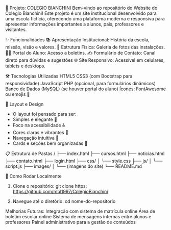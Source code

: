 🏫 Projeto: COLEGIO BIANCHINI
Bem-vindo ao repositório do Website do Colégio Bianchini!
Este projeto é um site institucional desenvolvido para uma escola fictícia, oferecendo uma plataforma moderna e responsiva para apresentar informações importantes a alunos, pais, professores e visitantes.


✨ Funcionalidades
📚 Apresentação Institucional: História da escola, missão, visão e valores.
🏫 Estrutura Física: Galeria de fotos das instalações.
👨‍🎓 Portal do Aluno: Acesso a boletins.
✍️ Formulário de Contato: Canal direto para dúvidas e sugestões 
🌐 Site Responsivo: Acessível em celulares, tablets e desktops.


🛠️ Tecnologias Utilizadas
HTML5
CSS3 (com Bootstrap para responsividade)
JavaScript
PHP (opcional, para formulários dinâmicos)
Banco de Dados (MySQL) (se houver portal do aluno)
Ícones: FontAwesome ou emojis 🎯


🎨 Layout e Design
- O layout foi pensado para ser:
- Simples e elegante 🧩
- Foco na acessibilidade ♿
- Cores claras e vibrantes 🎨
- Navegação intuitiva 🧭
- Cards e seções bem organizadas 📑


📋 Estrutura de Pastas
/
├── index.html
├── cursos.html
├── noticias.html
├── contato.html
├── login.html
├── css/
│   └── style.css
├── js/
│   └── script.js
├── images/
│   └── (imagens do site)
└── README.md


🚀 Como Rodar Localmente
1. Clone o repositório: git clone https: https://github.com/mbl1997/ColegioBianchini

2. Navegue até o diretório: cd nome-do-repositorio


Melhorias Futuras:
Integração com sistema de matrícula online
Área de boletim escolar online
Sistema de mensagens internas entre alunos e professores
Painel administrativo para a gestão de conteúdos



